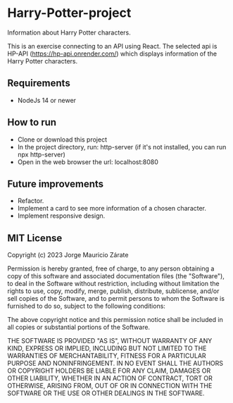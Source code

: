 # Harry-Potter-project
Information about Harry Potter characters.

This is an exercise connecting to an API using React. The selected api is HP-API (https://hp-api.onrender.com/) which displays information of the Harry Potter characters.

## Requirements
- NodeJs 14 or newer

## How to run
- Clone or download this project
- In the project directory, run: http-server (if it's not installed, you can run npx http-server)
- Open in the web browser the url: localhost:8080

## Future improvements
- Refactor.
- Implement a card to see more information of a chosen character.
- Implement responsive design.

## MIT License

Copyright (c) 2023 Jorge Mauricio Zárate

Permission is hereby granted, free of charge, to any person obtaining a copy
of this software and associated documentation files (the "Software"), to deal
in the Software without restriction, including without limitation the rights
to use, copy, modify, merge, publish, distribute, sublicense, and/or sell
copies of the Software, and to permit persons to whom the Software is
furnished to do so, subject to the following conditions:

The above copyright notice and this permission notice shall be included in all
copies or substantial portions of the Software.

THE SOFTWARE IS PROVIDED "AS IS", WITHOUT WARRANTY OF ANY KIND, EXPRESS OR
IMPLIED, INCLUDING BUT NOT LIMITED TO THE WARRANTIES OF MERCHANTABILITY,
FITNESS FOR A PARTICULAR PURPOSE AND NONINFRINGEMENT. IN NO EVENT SHALL THE
AUTHORS OR COPYRIGHT HOLDERS BE LIABLE FOR ANY CLAIM, DAMAGES OR OTHER
LIABILITY, WHETHER IN AN ACTION OF CONTRACT, TORT OR OTHERWISE, ARISING FROM,
OUT OF OR IN CONNECTION WITH THE SOFTWARE OR THE USE OR OTHER DEALINGS IN THE
SOFTWARE.